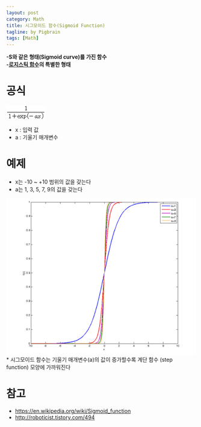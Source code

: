 ```yaml
---
layout: post
category: Math
title: 시그모이드 함수(Sigmoid Function)
tagline: by Pigbrain
tags: [Math]
---
```


<!--more-->

**-S와 같은 형태(Sigmoid curve)를 가진 함수**   
**-[로지스틱 함수](https://en.wikipedia.org/wiki/Logistic_function)의 특별한 형태**  
  
# 공식  
<img src="/assets/themes/Snail/img/Math/SigmoidFunction/formula.png" alt="">  

* x : 입력 값
* a : 기울기 매개변수

# 예제
* x는 -10 ~ +10 범위의 값을 갖는다
* a는 1, 3, 5, 7, 9의 값을 갖는다
<img src="/assets/themes/Snail/img/Math/SigmoidFunction/graph.PNG" alt="">
* 시그모이드 함수는 기울기 매개변수(a)의 값이 증가할수록 계단 함수 (step function) 모양에 가까워진다
 
# 참고
* https://en.wikipedia.org/wiki/Sigmoid_function
* http://roboticist.tistory.com/494